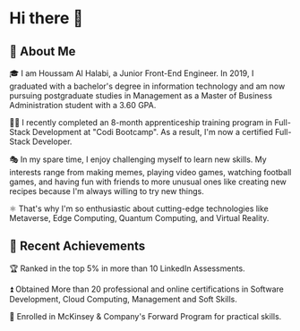 # Hi there 👋

## 🚀 About Me

🎓 I am Houssam Al Halabi, a Junior Front-End Engineer. In 2019, I graduated with a bachelor's degree in information technology and am now pursuing postgraduate studies in Management as a Master of Business Administration student with a 3.60 GPA.

👨‍💻 I recently completed an 8-month apprenticeship training program in Full-Stack Development at "Codi Bootcamp". As a result, I'm now a certified Full-Stack Developer.

🎭 In my spare time, I enjoy challenging myself to learn new skills. My interests range from making memes, playing video games, watching football games, and having fun with friends to more unusual ones like creating new recipes because I'm always willing to try new things.

⚛️ That's why I'm so enthusiastic about cutting-edge technologies like Metaverse, Edge Computing, Quantum Computing, and Virtual Reality.

## 🏅 Recent Achievements

🏆 Ranked in the top 5% in more than 10 LinkedIn Assessments. 

⏫ Obtained More than 20 professional and online certifications in Software Development, Cloud Computing, Management and Soft Skills.

🤝 Enrolled in McKinsey & Company's Forward Program for practical skills.

<!-- ## 🛠️ Skills

#### Languages 
![<Javascript>](https://img.shields.io/badge/<Badge Text>-<Background Color>?style=for-the-badge&logo=<Icon Name>&logoColor=<Logo Color>)
 -->



<!--
**HoussamAlHalabi/HoussamAlHalabi** is a ✨ _special_ ✨ repository because its `README.md` (this file) appears on your GitHub profile.

Here are some ideas to get you started:

- 🔭 I’m currently working on ...
- 🌱 I’m currently learning ...
- 👯 I’m looking to collaborate on ...
- 🤔 I’m looking for help with ...
- 💬 Ask me about ...
- 📫 How to reach me: ...
- 😄 Pronouns: ...
- ⚡ Fun fact: ...
-->
